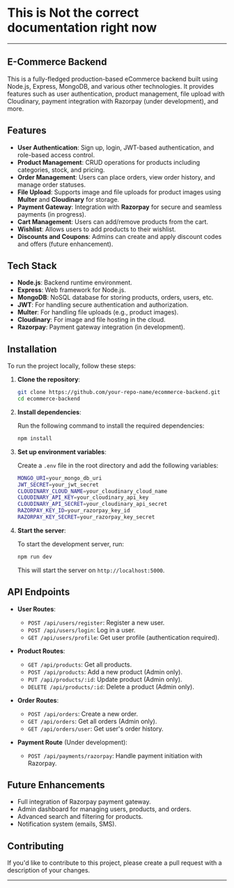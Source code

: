 # This is Not the correct documentation right now ##
---

## E-Commerce Backend

This is a fully-fledged production-based eCommerce backend built using Node.js, Express, MongoDB, and various other technologies. It provides features such as user authentication, product management, file upload with Cloudinary, payment integration with Razorpay (under development), and more.

## Features

- **User Authentication**: Sign up, login, JWT-based authentication, and role-based access control.
- **Product Management**: CRUD operations for products including categories, stock, and pricing.
- **Order Management**: Users can place orders, view order history, and manage order statuses.
- **File Upload**: Supports image and file uploads for product images using **Multer** and **Cloudinary** for storage.
- **Payment Gateway**: Integration with **Razorpay** for secure and seamless payments (in progress).
- **Cart Management**: Users can add/remove products from the cart.
- **Wishlist**: Allows users to add products to their wishlist.
- **Discounts and Coupons**: Admins can create and apply discount codes and offers (future enhancement).
  
## Tech Stack

- **Node.js**: Backend runtime environment.
- **Express**: Web framework for Node.js.
- **MongoDB**: NoSQL database for storing products, orders, users, etc.
- **JWT**: For handling secure authentication and authorization.
- **Multer**: For handling file uploads (e.g., product images).
- **Cloudinary**: For image and file hosting in the cloud.
- **Razorpay**: Payment gateway integration (in development).

## Installation

To run the project locally, follow these steps:

1. **Clone the repository**:

   ```bash
   git clone https://github.com/your-repo-name/ecommerce-backend.git
   cd ecommerce-backend
   ```

2. **Install dependencies**:

   Run the following command to install the required dependencies:

   ```bash
   npm install
   ```

3. **Set up environment variables**:

   Create a `.env` file in the root directory and add the following variables:

   ```bash
   MONGO_URI=your_mongo_db_uri
   JWT_SECRET=your_jwt_secret
   CLOUDINARY_CLOUD_NAME=your_cloudinary_cloud_name
   CLOUDINARY_API_KEY=your_cloudinary_api_key
   CLOUDINARY_API_SECRET=your_cloudinary_api_secret
   RAZORPAY_KEY_ID=your_razorpay_key_id
   RAZORPAY_KEY_SECRET=your_razorpay_key_secret
   ```

4. **Start the server**:

   To start the development server, run:

   ```bash
   npm run dev
   ```

   This will start the server on `http://localhost:5000`.

## API Endpoints

- **User Routes**:
  - `POST /api/users/register`: Register a new user.
  - `POST /api/users/login`: Log in a user.
  - `GET /api/users/profile`: Get user profile (authentication required).

- **Product Routes**:
  - `GET /api/products`: Get all products.
  - `POST /api/products`: Add a new product (Admin only).
  - `PUT /api/products/:id`: Update product (Admin only).
  - `DELETE /api/products/:id`: Delete a product (Admin only).

- **Order Routes**:
  - `POST /api/orders`: Create a new order.
  - `GET /api/orders`: Get all orders (Admin only).
  - `GET /api/orders/user`: Get user's order history.

- **Payment Route** (Under development):
  - `POST /api/payments/razorpay`: Handle payment initiation with Razorpay.

## Future Enhancements

- Full integration of Razorpay payment gateway.
- Admin dashboard for managing users, products, and orders.
- Advanced search and filtering for products.
- Notification system (emails, SMS).
  
## Contributing

If you'd like to contribute to this project, please create a pull request with a description of your changes.

---
